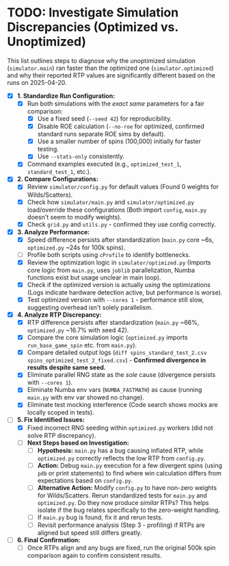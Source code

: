 # TODO: Investigate Simulation Discrepancies (Optimized vs. Unoptimized)

This list outlines steps to diagnose why the unoptimized simulation (`simulator.main`) ran faster than the optimized one (`simulator.optimized`) and why their reported RTP values are significantly different based on the runs on 2025-04-20.

- [x] **1. Standardize Run Configuration:**
    - [x] Run both simulations with the *exact same* parameters for a fair comparison:
        - [x] Use a fixed seed (`--seed 42`) for reproducibility.
        - [x] Disable ROE calculation (`--no-roe` for optimized, confirmed standard runs separate ROE sims by default).
        - [x] Use a smaller number of spins (100,000) initially for faster testing.
        - [x] Use `--stats-only` consistently.
    - [x] Command examples executed (e.g., `optimized_test_1`, `standard_test_1`, etc.).

- [x] **2. Compare Configurations:**
    - [x] Review `simulator/config.py` for default values (Found 0 weights for Wilds/Scatters).
    - [x] Check how `simulator/main.py` and `simulator/optimized.py` load/override these configurations (Both import `config`, `main.py` doesn't seem to modify weights).
    - [x] Check `grid.py` and `utils.py` - confirmed they use config correctly.

- [x] **3. Analyze Performance:**
    - [x] Speed difference persists after standardization (`main.py` core ~6s, `optimized.py` ~24s for 100k spins).
    - [ ] Profile both scripts using `cProfile` to identify bottlenecks.
    - [x] Review the optimization logic in `simulator/optimized.py` (Imports core logic from `main.py`, uses `joblib` parallelization, Numba functions exist but usage unclear in main loop).
    - [x] Check if the optimized version is actually *using* the optimizations (Logs indicate hardware detection active, but performance is worse).
    - [x] Test optimized version with `--cores 1` - performance still slow, suggesting overhead isn't solely parallelism.

- [x] **4. Analyze RTP Discrepancy:**
    - [x] RTP difference persists after standardization (`main.py` ~66%, `optimized.py` ~16.7% with seed 42).
    - [x] Compare the core simulation logic (`optimized.py` imports `run_base_game_spin` etc. from `main.py`).
    - [x] Compare detailed output logs (`diff spins_standard_test_2.csv spins_optimized_test_2_fixed.csv`) - **Confirmed divergence in results despite same seed.**
    - [x] Eliminate parallel RNG state as the *sole* cause (divergence persists with `--cores 1`).
    - [x] Eliminate Numba env vars (`NUMBA_FASTMATH`) as cause (running `main.py` with env var showed no change).
    - [x] Eliminate test mocking interference (Code search shows mocks are locally scoped in tests).

- [ ] **5. Fix Identified Issues:**
    - [x] Fixed incorrect RNG seeding within `optimized.py` workers (did not solve RTP discrepancy).
    - [ ] **Next Steps based on Investigation:**
        - [ ] **Hypothesis:** `main.py` has a bug causing inflated RTP, while `optimized.py` correctly reflects the low RTP from `config.py`.
        - [ ] **Action:** Debug `main.py` execution for a few divergent spins (using `pdb` or print statements) to find where win calculation differs from expectations based on `config.py`.
        - [ ] **Alternative Action:** Modify `config.py` to have non-zero weights for Wilds/Scatters. Rerun standardized tests for `main.py` and `optimized.py`. Do they now produce *similar* RTPs? This helps isolate if the bug relates specifically to the zero-weight handling.
        - [ ] If `main.py` bug is found, fix it and rerun tests.
        - [ ] Revisit performance analysis (Step 3 - profiling) if RTPs are aligned but speed still differs greatly.

- [ ] **6. Final Confirmation:**
    - [ ] Once RTPs align and any bugs are fixed, run the original 500k spin comparison again to confirm consistent results. 